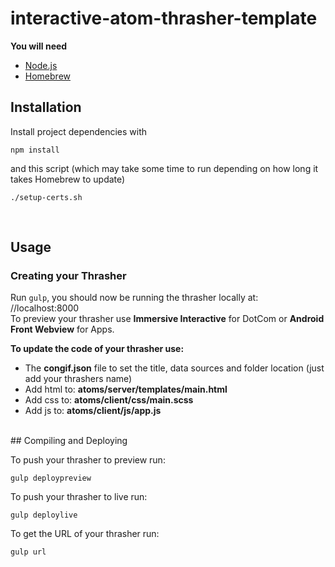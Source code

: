 # interactive-atom-thrasher-template

**You will need<br>**
 * [Node.js](http://nodejs.org/)<br>
 * [Homebrew](https://brew.sh/)

## Installation
 Install project dependencies with<br>
```
npm install
```

and this script (which may take some time to run depending on how long it takes Homebrew to update)<br>
 ```
 ./setup-certs.sh
 ```
 
 <br>

## Usage

### Creating your Thrasher

Run `gulp`, you should now be running the thrasher locally at: //localhost:8000 
<br>To preview your thrasher use **Immersive Interactive** for DotCom or **Android Front Webview** for Apps.

**To update the code of your thrasher use:**

 * The **congif.json** file to set the title, data sources and folder location (just add your thrashers name)<br>
 * Add html to: **atoms/server/templates/main.html**<br>
 * Add css to: **atoms/client/css/main.scss**<br>
 * Add js to: **atoms/client/js/app.js**




<br>
## Compiling and Deploying

To push your thrasher to preview run:<br>
```
gulp deploypreview
```

To push your thrasher to live run:<br>
```
gulp deploylive
```

To get the URL of your thrasher run:<br>
```
gulp url
```













